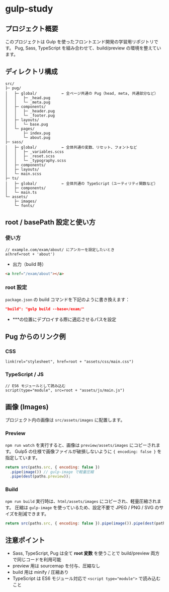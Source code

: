 # gulp-study

## プロジェクト概要

このプロジェクトは Gulp を使ったフロントエンド開発の学習用リポジトリです。
Pug, Sass, TypeScript を組み合わせて、build/preview の環境を整えています。

## ディレクトリ構成

```
src/
├─ pug/
│   ├─ global/           ← 全ページ共通の Pug（head, meta, 共通部分など）
│   │   ├─ _head.pug
│   │   └─ _meta.pug
│   ├─ components/
│   │   ├─ _header.pug
│   │   └─ _footer.pug
│   ├─ layouts/
│   │   └─ base.pug
│   └─ pages/
│       ├─ index.pug
│       └─ about.pug
├─ sass/
│   ├─ global/           ← 全体共通の変数、リセット、フォントなど
│   │   ├─ _variables.scss
│   │   ├─ _reset.scss
│   │   └─ _typography.scss
│   ├─ components/
│   ├─ layouts/
│   └─ main.scss
├─ ts/
│   ├─ global/           ← 全体共通の TypeScript（ユーティリティ関数など）
│   ├─ components/
│   └─ main.ts
└─ assets/
    ├─ images/
    └─ fonts/
```

## root / basePath 設定と使い方

### 使い方

```pug
// example.com/exam/about/ にアンカーを設定したいとき
a(href=root + 'about')
```

- 出力（build 時）

```html
<a href="/exam/about"></a>
```

### root 設定

`package.json` の build コマンドを下記のように書き換えます：

```json
"build": "gulp build --base=/exam/"
```

- \*\*\*の位置にデプロイする際に適応させるパスを設定

## Pug からのリンク例

### CSS

```pug
link(rel="stylesheet", href=root + "assets/css/main.css")
```

### TypeScript / JS

```pug
// ES6 モジュールとして読み込む
script(type="module", src=root + "assets/js/main.js")
```

## 画像 (Images)

プロジェクト内の画像は `src/assets/images` に配置します。

### Preview

`npm run watch` を実行すると、画像は `preview/assets/images` にコピーされます。
Gulp5 の仕様で画像ファイルが破損しないように `{ encoding: false }` を指定しています。

```js
return src(paths.src, { encoding: false })
  .pipe(image()) // gulp-image で軽量圧縮
  .pipe(dest(paths.preview));
```

### Build

`npm run build` 実行時は、`html/assets/images` にコピーされ、軽量圧縮されます。
圧縮は `gulp-image` を使っているため、設定不要で JPEG / PNG / SVG のサイズを削減できます。

```js
return src(paths.src, { encoding: false }).pipe(image()).pipe(dest(paths.dist));
```

## 注意ポイント

- Sass, TypeScript, Pug は全て **root 変数** を使うことで build/preview 両方で同じコードを利用可能
- preview 用は sourcemap を付与、圧縮なし
- build 用は minify / 圧縮あり
- TypeScript は ES6 モジュール対応で `<script type="module">` で読み込むこと

